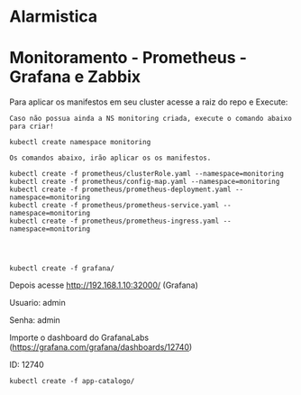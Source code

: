 # Alarmistica


# Monitoramento - Prometheus -  Grafana e Zabbix

Para aplicar os manifestos em seu cluster acesse a raiz do repo e Execute:


```
Caso não possua ainda a NS monitoring criada, execute o comando abaixo para criar!

kubectl create namespace monitoring

Os comandos abaixo, irão aplicar os os manifestos.

kubectl create -f prometheus/clusterRole.yaml --namespace=monitoring
kubectl create -f prometheus/config-map.yaml --namespace=monitoring
kubectl create -f prometheus/prometheus-deployment.yaml --namespace=monitoring
kubectl create -f prometheus/prometheus-service.yaml --namespace=monitoring
kubectl create -f prometheus/prometheus-ingress.yaml --namespace=monitoring




kubectl create -f grafana/
```

Depois acesse http://192.168.1.10:32000/ (Grafana)

Usuario: admin

Senha: admin

Importe o dashboard do GrafanaLabs (https://grafana.com/grafana/dashboards/12740)

ID: 12740


```
kubectl create -f app-catalogo/

```
